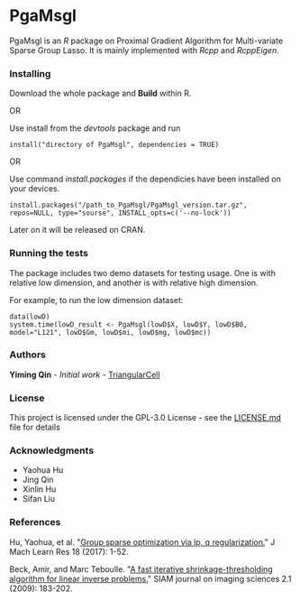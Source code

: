 # PgaMsgl

PgaMsgl is an *R* package on Proximal Gradient Algorithm for Multi-variate Sparse Group Lasso. It is mainly implemented with *Rcpp* and *RcppEigen*.

### Installing

Download the whole package and **Build** within R.

OR

Use install from the *devtools* package and run 
```
install("directory of PgaMsgl", dependencies = TRUE)
```

OR

Use command *install.packages* if the dependicies have been installed on your devices.
```
install.packages("/path_to_PgaMsgl/PgaMsgl_version.tar.gz", repos=NULL, type="sourse", INSTALL_opts=c('--no-lock'))
```
Later on it will be released on CRAN.

### Running the tests

The package includes two demo datasets for testing usage. One is with relative low dimension, and another is with relative high dimension.

For example, to run the low dimension dataset:

```
data(lowD)
system.time(lowD_result <- PgaMsgl(lowD$X, lowD$Y, lowD$B0, model="L121", lowD$Gm, lowD$mi, lowD$mg, lowD$mc))
```

### Authors

**Yiming Qin** - *Initial work* - [TriangularCell](https://github.com/TriangularCell)

### License

This project is licensed under the GPL-3.0 License - see the [LICENSE.md](LICENSE.md) file for details

### Acknowledgments

* Yaohua Hu
* Jing Qin
* Xinlin Hu
* Sifan Liu

### References

Hu, Yaohua, et al. "[Group sparse optimization via lp, q regularization.](http://www.jmlr.org/papers/volume18/15-651/15-651.pdf)" J Mach Learn Res 18 (2017): 1-52.

Beck, Amir, and Marc Teboulle. "[A fast iterative shrinkage-thresholding algorithm for linear inverse problems.](https://epubs.siam.org/doi/abs/10.1137/080716542?journalCode=sjisbi)" SIAM journal on imaging sciences 2.1 (2009): 183-202.
